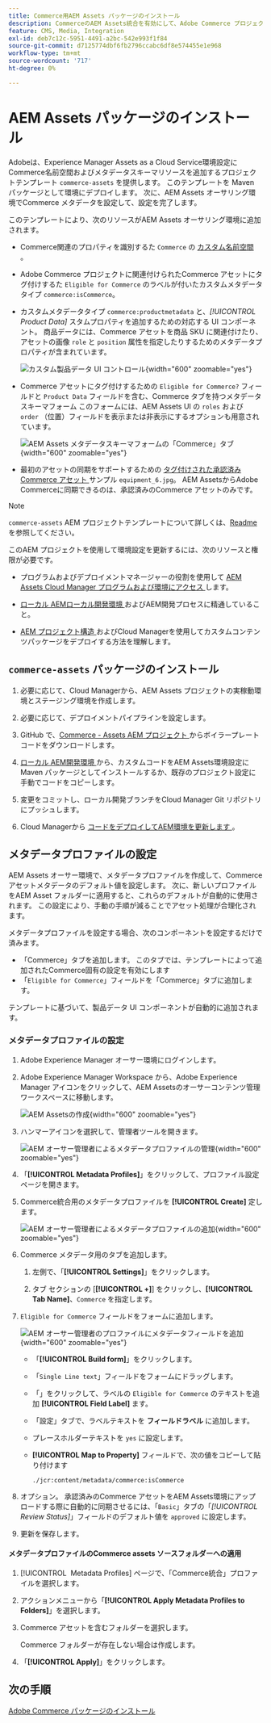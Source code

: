 ```yaml
---
title: Commerce用AEM Assets パッケージのインストール
description: CommerceのAEM Assets統合を有効にして、Adobe Commerce プロジェクトとExperience Manager Assets プロジェクトの間でアセットを同期するために必要なアセットメタデータを追加します。
feature: CMS, Media, Integration
exl-id: deb7c12c-5951-4491-a2bc-542e993f1f84
source-git-commit: d7125774dbf6fb2796ccabc6df8e574455e1e968
workflow-type: tm+mt
source-wordcount: '717'
ht-degree: 0%

---
```


# AEM Assets パッケージのインストール

Adobeは、Experience Manager Assets as a Cloud Service環境設定にCommerce名前空間およびメタデータスキーマリソースを追加するプロジェクトテンプレート `commerce-assets` を提供します。 このテンプレートを Maven パッケージとして環境にデプロイします。 次に、AEM Assets オーサリング環境でCommerce メタデータを設定して、設定を完了します。

このテンプレートにより、次のリソースがAEM Assets オーサリング環境に追加されます。

- Commerce関連のプロパティを識別するた `Commerce` の [ カスタム名前空間 ](https://github.com/ankumalh/assets-commerce/blob/main/ui.config/jcr_root/apps/commerce/config/org.apache.sling.jcr.repoinit.RepositoryInitializer~commerce-namespaces.cfg.json)。

- Adobe Commerce プロジェクトに関連付けられたCommerce アセットにタグ付けするた `Eligible for Commerce` のラベルが付いたカスタムメタデータタイプ `commerce:isCommerce`。

- カスタムメタデータタイプ `commerce:productmetadata` と、*[!UICONTROL Product Data]* スタムプロパティを追加するための対応する UI コンポーネント。 商品データには、Commerce アセットを商品 SKU に関連付けたり、アセットの画像 `role` と `position` 属性を指定したりするためのメタデータプロパティが含まれています。

  ![ カスタム製品データ UI コントロール ](./assets/aem-commerce-sku-metadata-fields-from-template.png){width="600" zoomable="yes"}

- Commerce アセットにタグ付けするための `Eligible for Commerce?` フィールドと `Product Data` フィールドを含む、Commerce タブを持つメタデータスキーマフォーム このフォームには、AEM Assets UI の `roles` および `order` （位置）フィールドを表示または非表示にするオプションも用意されています。

  ![AEM Assets メタデータスキーマフォームの「Commerce」タブ ](./assets/assets-configure-metadata-schema-form-editor.png){width="600" zoomable="yes"}

- 最初のアセットの同期をサポートするための [ タグ付けされた承認済みCommerce アセット ](https://github.com/ankumalh/assets-commerce/blob/main/ui.content/src/main/content/jcr_root/content/dam/wknd/en/activities/hiking/equipment_6.jpg/.content.xml) サンプル `equipment_6.jpg`。 AEM AssetsからAdobe Commerceに同期できるのは、承認済みのCommerce アセットのみです。

>[!NOTE]
>`commerce-assets` AEM プロジェクトテンプレートについて詳しくは、[Readme](https://github.com/ankumalh/assets-commerce) を参照してください。

このAEM プロジェクトを使用して環境設定を更新するには、次のリソースと権限が必要です。

- プログラムおよびデプロイメントマネージャーの役割を使用して [AEM Assets Cloud Manager プログラムおよび環境にアクセス ](https://experienceleague.adobe.com/ja/docs/experience-manager-cloud-service/content/onboarding/journey/cloud-manager#access-sysadmin-bo) します。

- [ ローカル AEMローカル開発環境 ](https://experienceleague.adobe.com/ja/docs/experience-manager-learn/cloud-service/local-development-environment-set-up/overview) およびAEM開発プロセスに精通していること。

- [AEM プロジェクト構造 ](https://experienceleague.adobe.com/ja/docs/experience-manager-cloud-service/content/implementing/developing/aem-project-content-package-structure) およびCloud Managerを使用してカスタムコンテンツパッケージをデプロイする方法を理解します。

## `commerce-assets` パッケージのインストール

1. 必要に応じて、Cloud Managerから、AEM Assets プロジェクトの実稼動環境とステージング環境を作成します。

1. 必要に応じて、デプロイメントパイプラインを設定します。

1. GitHub で、[Commerce - Assets AEM プロジェクト ](https://github.com/ankumalh/assets-commerce) からボイラープレートコードをダウンロードします。

1. [ ローカル AEM開発環境 ](https://experienceleague.adobe.com/ja/docs/experience-manager-learn/cloud-service/local-development-environment-set-up/overview) から、カスタムコードをAEM Assets環境設定に Maven パッケージとしてインストールするか、既存のプロジェクト設定に手動でコードをコピーします。

1. 変更をコミットし、ローカル開発ブランチをCloud Manager Git リポジトリにプッシュします。

1. Cloud Managerから [ コードをデプロイしてAEM環境を更新します ](https://experienceleague.adobe.com/ja/docs/experience-manager-cloud-service/content/implementing/using-cloud-manager/deploy-code#deploying-code-with-cloud-manager)。

## メタデータプロファイルの設定

AEM Assets オーサー環境で、メタデータプロファイルを作成して、Commerce アセットメタデータのデフォルト値を設定します。 次に、新しいプロファイルをAEM Asset フォルダーに適用すると、これらのデフォルトが自動的に使用されます。 この設定により、手動の手順が減ることでアセット処理が合理化されます。

メタデータプロファイルを設定する場合、次のコンポーネントを設定するだけで済みます。

- 「Commerce」タブを追加します。 このタブでは、テンプレートによって追加されたCommerce固有の設定を有効にします
- 「`Eligible for Commerce`」フィールドを「Commerce」タブに追加します。

テンプレートに基づいて、製品データ UI コンポーネントが自動的に追加されます。

### メタデータプロファイルの設定

1. Adobe Experience Manager オーサー環境にログインします。

1. Adobe Experience Manager Workspace から、Adobe Experience Manager アイコンをクリックして、AEM Assetsのオーサーコンテンツ管理ワークスペースに移動します。

   ![AEM Assetsの作成 ](./assets/aem-assets-authoring.png){width="600" zoomable="yes"}

1. ハンマーアイコンを選択して、管理者ツールを開きます。

   ![AEM オーサー管理者によるメタデータプロファイルの管理 ](./assets/aem-manage-metadata-profiles.png){width="600" zoomable="yes"}

1. 「**[!UICONTROL Metadata Profiles]**」をクリックして、プロファイル設定ページを開きます。

1. Commerce統合用のメタデータプロファイルを **[!UICONTROL Create]** 定します。

   ![AEM オーサー管理者によるメタデータプロファイルの追加 ](./assets/aem-create-metadata-profile.png){width="600" zoomable="yes"}

1. Commerce メタデータ用のタブを追加します。

   1. 左側で、「**[!UICONTROL Settings]**」をクリックします。

   1. タブ セクションの [**[!UICONTROL +]**] をクリックし、**[!UICONTROL Tab Name]**、`Commerce` を指定します。

1. `Eligible for Commerce` フィールドをフォームに追加します。

   ![AEM オーサー管理者のプロファイルにメタデータフィールドを追加 ](./assets/aem-edit-metadata-profile-fields.png){width="600" zoomable="yes"}

   - 「**[!UICONTROL Build form]**」をクリックします。

   - 「`Single Line text`」フィールドをフォームにドラッグします。

   - 「」をクリックして、ラベルの `Eligible for Commerce` のテキストを追加 **[!UICONTROL Field Label]** ます。

   - 「設定」タブで、ラベルテキストを **フィールドラベル** に追加します。

   - プレースホルダーテキストを `yes` に設定します。

   - **[!UICONTROL Map to Property]** フィールドで、次の値をコピーして貼り付けます

     ```terminal
     ./jcr:content/metadata/commerce:isCommerce
     ```

1. オプション。 承認済みのCommerce アセットをAEM Assets環境にアップロードする際に自動的に同期させるには、「`Basic`」タブの「_[!UICONTROL Review Status]_」フィールドのデフォルト値を `approved` に設定します。

1. 更新を保存します。

#### メタデータプロファイルのCommerce assets ソースフォルダーへの適用

1. [!UICONTROL &#x200B; Metadata Profiles] ページで、「Commerce統合」プロファイルを選択します。

1. アクションメニューから「**[!UICONTROL Apply Metadata Profiles to Folders]**」を選択します。

1. Commerce アセットを含むフォルダーを選択します。

   Commerce フォルダーが存在しない場合は作成します。

1. 「**[!UICONTROL Apply]**」をクリックします。

## 次の手順

[Adobe Commerce パッケージのインストール](aem-assets-configure-commerce.md)
